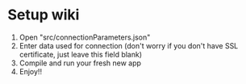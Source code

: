 # Setup wiki
1. Open "src/connectionParameters.json"
2. Enter data used for connection (don't worry if you don't have SSL certificate, just leave this field blank)
3. Compile and run your fresh new app
4. Enjoy!!